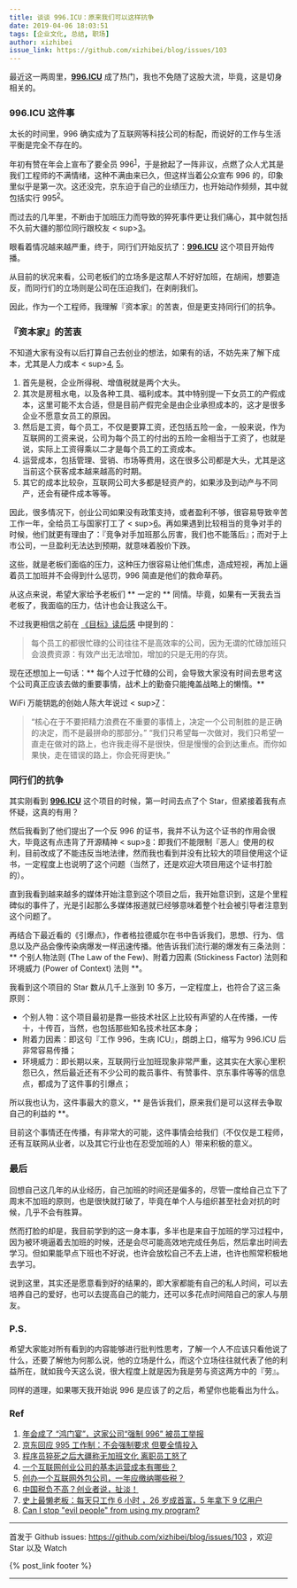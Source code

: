 ```yaml
---
title: 谈谈 996.ICU：原来我们可以这样抗争
date: 2019-04-06 18:03:51
tags: [企业文化, 总结, 职场]
author: xizhibei
issue_link: https://github.com/xizhibei/blog/issues/103
---
```

<!-- en_title: 996icu-a-way-to-fight -->

最近这一两周里，**[996.ICU][996ICU]** 成了热门，我也不免随了这股大流，毕竟，这是切身相关的。

### 996.ICU 这件事

太长的时间里，996 确实成为了互联网等科技公司的标配，而说好的工作与生活平衡是完全不存在的。

年初有赞在年会上宣布了要全员 996<sup>[1]</sup>，于是掀起了一阵非议，点燃了众人尤其是我们工程师的不满情绪，这种不满由来已久，但这样当着公众宣布 996 的，印象里似乎是第一次。这还没完，京东迫于自己的业绩压力，也开始动作频频，其中就包括实行 995<sup>[2]</sup>。

而过去的几年里，不断由于加班压力而导致的猝死事件更让我们痛心，其中就包括不久前大疆的那位同行跟校友 < sup>[3]</sup>。

眼看着情况越来越严重，终于，同行们开始反抗了：**[996.ICU][996ICU]** 这个项目开始传播。

从目前的状况来看，公司老板们的立场多是这帮人不好好加班，在胡闹，想要造反，而同行们的立场则是公司在压迫我们，在剥削我们。

因此，作为一个工程师，我理解『资本家』的苦衷，但是更支持同行们的抗争。

### 『资本家』的苦衷
不知道大家有没有以后打算自己去创业的想法，如果有的话，不妨先来了解下成本，尤其是人力成本 < sup>[4], [5]</sup>。

1. 首先是税，企业所得税、增值税就是两个大头。
2. 其次是房租水电，以及各种工具、福利成本。其中特别提一下女员工的产假成本，这里可能不太合适，但是目前产假完全是由企业承担成本的，这才是很多企业不愿意女员工的原因。
3. 然后是工资，每个员工，不仅是要算工资，还包括五险一金，一般来说，作为互联网的工资来说，公司为每个员工的付出的五险一金相当于工资了，也就是说，实际上工资得乘以二才是每个员工的工资成本。
4. 运营成本，包括管理、营销、市场等费用，这在很多公司都是大头，尤其是这当前这个获客成本越来越高的时期。
5. 其它的成本比较杂，互联网公司大多都是轻资产的，如果涉及到动产与不同产，还会有硬件成本等等。

因此，很多情况下，创业公司如果没有政策支持，或者盈利不够，很容易导致辛苦工作一年，全给员工与国家打工了 < sup>[6]</sup>。再如果遇到比较相当的竞争对手的时候，他们就更有理由了：『竞争对手加班那么厉害，我们也不能落后』；而对于上市公司，一旦盈利无法达到预期，就意味着股价下跌。

这些，就是老板们面临的压力，这种压力很容易让他们焦虑，造成短视，再加上逼着员工加班并不会得到什么惩罚，996 简直是他们的救命草药。

从这点来说，希望大家给予老板们 ** 一定的 ** 同情。毕竟，如果有一天我去当老板了，我面临的压力，估计也会让我这么干。

不过我更相信之前在 [《目标》读后感](https://github.com/xizhibei/blog/issues/44) 中提到的：

> 每个员工的都很忙碌的公司往往不是高效率的公司，因为无谓的忙碌加班只会浪费资源：有效产出无法增加，增加的只是无用的存货。

现在还想加上一句话：** 每个人过于忙碌的公司，会导致大家没有时间去思考这个公司真正应该去做的重要事情，战术上的勤奋只能掩盖战略上的懒惰。**

WiFi 万能钥匙的创始人陈大年说过 < sup>[7]</sup>：

> “核心在于不要把精力浪费在不重要的事情上，决定一个公司制胜的是正确的决定，而不是最拼命的那部分。”
> “我们只希望每一次做对，我们只希望一直走在做对的路上，也许我走得不是很快，但是慢慢的会到达重点。而你如果快，走在错误的路上，你会死得更快。”

### 同行们的抗争
其实刚看到 **[996.ICU][996ICU]** 这个项目的时候，第一时间去点了个 Star，但紧接着我有点怀疑，这真的有用？

然后我看到了他们提出了一个反 996 的证书，我并不认为这个证书的作用会很大，毕竟这有点违背了开源精神 < sup>[8]</sup>：即我们不能限制『恶人』使用的权利，目前改成了不能违反当地法律，然而我也看到并没有比较大的项目使用这个证书，一定程度上也说明了这个问题（当然了，还是欢迎大项目用这个证书打脸的）。

直到我看到越来越多的媒体开始注意到这个项目之后，我开始意识到，这是个里程碑似的事件了，光是引起那么多媒体报道就已经够意味着整个社会被引导者注意到这个问题了。

再结合下最近看的《引爆点》，作者格拉德威尔在书中告诉我们，思想、行为、信息以及产品会像传染病爆发一样迅速传播。他告诉我们流行潮的爆发有三条法则：** 个别人物法则 (The Law of the Few)、附着力因素 (Stickiness Factor) 法则和环境威力 (Power of Context) 法则 **。

我看到这个项目的 Star 数从几千上涨到 10 多万，一定程度上，也符合了这三条原则：

- 个别人物：这个项目最初是靠一些技术社区上比较有声望的人在传播，一传十，十传百，当然，也包括那些知名技术社区本身；
- 附着力因素：即这句『工作 996，生病 ICU』，朗朗上口，缩写为 996.ICU 后非常容易传播；
- 环境威力：即长期以来，互联网行业加班现象非常严重，这其实在大家心里积怨已久，然后最近还有不少公司的裁员事件、有赞事件、京东事件等等的信息点，都成为了这件事的引爆点；

所以我也认为，这件事最大的意义，** 是告诉我们，原来我们是可以这样去争取自己的利益的 **。

目前这个事情还在传播，有非常大的可能，这件事情会给我们（不仅仅是工程师，还有互联网从业者，以及其它行业也在忍受加班的人）带来积极的意义。

### 最后
回想自己这几年的从业经历，自己加班的时间还是偏多的，尽管一度给自己立下了周末不加班的原则，也是很快就打破了，毕竟在单个人与组织甚至社会对抗的时候，几乎不会有胜算。

然而打脸的却是，我目前学到的这一身本事，多半也是来自于加班的学习过程中，因为被环境逼着去加班的时候，还是会尽可能高效地完成任务后，然后拿出时间去学习。但如果能早点下班也不好说，也许会放松自己不去上进，也许也照常积极地去学习。

说到这里，其实还是愿意看到好的结果的，即大家都能有自己的私人时间，可以去培养自己的爱好，也可以去提高自己的能力，还可以多花点时间陪自己的家人与朋友。

### P.S.
希望大家能对所有看到的内容能够进行批判性思考，了解一个人不应该只看他说了什么，还要了解他为何那么说，他的立场是什么，而这个立场往往就代表了他的利益所在，就如我今天这么说，很大程度上就是因为我是劳与资这两方中的『劳』。

同样的道理，如果哪天我开始说 996 是应该了的之后，希望你也能看出为什么。

### Ref
1. [年会成了 “鸿门宴”，这家公司“强制 996” 被员工举报][1]
2. [京东回应 995 工作制：不会强制要求 但要全情投入][2]
3. [程序员猝死之后大疆称无加班文化 离职员工怒了][3]
4. [一个互联网创业公司的基本运营成本有哪些？][4]
5. [创办一个互联网外包公司，一年应缴纳哪些税？][5]
6. [中国税负不高？创业者说，扯淡！][6]
7. [史上最懒老板：每天只工作 6 小时 ，26 岁成首富，5 年拿下 9 亿用户][7]
8. [Can I stop "evil people" from using my program?][8]

[1]: http://www.linkshop.com.cn/web/archives/2019/418163.shtml "年会成了 “鸿门宴”，这家公司“强制 996” 被员工举报"
[2]: http://tech.163.com/19/0312/13/EA2QGIOK00097U7R.html "京东回应 995 工作制：不会强制要求 但要全情投入"
[3]: https://baijiahao.baidu.com/s?id=1619909152168711034&wfr=spider&for=pc "程序员猝死之后大疆称无加班文化 离职员工怒了"
[4]: https://www.zhihu.com/question/27980481 "一个互联网创业公司的基本运营成本有哪些？"
[5]: https://www.zhihu.com/question/266750401 "创办一个互联网外包公司，一年应缴纳哪些税？"
[6]: https://www.baijingapp.com/article/9375 "中国税负不高？创业者说，扯淡！"
[7]: https://news.newseed.cn/p/1339428 "史上最懒老板：每天只工作 6 小时 ，26 岁成首富，5 年拿下 9 亿用户"
[8]: https://opensource.org/faq#evil "Can I stop'evil people'from using my program?"
[996ICU]: https://github.com/996icu/996.ICU "996.ICU"

***
首发于 Github issues: https://github.com/xizhibei/blog/issues/103 ，欢迎 Star 以及 Watch

{% post_link footer %}
***